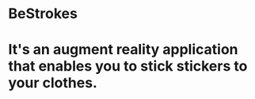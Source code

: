 # BeStrokes

<h1>It's an augment reality application that enables you to stick stickers to your clothes.</h1>
